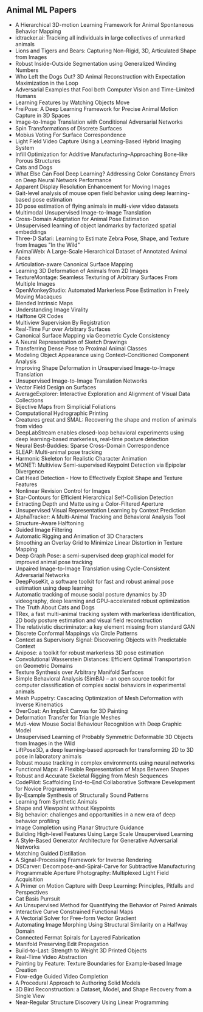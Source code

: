 <h2> Animal ML Papers</h2>

<ul>



 <li><a target="_blank" href="https://github.com/manjunath5496/Animal-ML-Papers/blob/master/z(1).pdf" style="text-decoration:none;">A Hierarchical 3D-motion Learning Framework for Animal Spontaneous Behavior Mapping</a></li>

 <li><a target="_blank" href="https://github.com/manjunath5496/Animal-ML-Papers/blob/master/z(2).pdf" style="text-decoration:none;">idtracker.ai: Tracking all individuals in large collectives of unmarked animals</a></li>

<li><a target="_blank" href="https://github.com/manjunath5496/Animal-ML-Papers/blob/master/z(3).pdf" style="text-decoration:none;">Lions and Tigers and Bears:
Capturing Non-Rigid, 3D, Articulated Shape from Images</a></li>
 <li><a target="_blank" href="https://github.com/manjunath5496/Animal-ML-Papers/blob/master/z(4).pdf" style="text-decoration:none;">Robust Inside-Outside Segmentation using Generalized Winding Numbers</a></li>                              
<li><a target="_blank" href="https://github.com/manjunath5496/Animal-ML-Papers/blob/master/z(5).pdf" style="text-decoration:none;">Who Left the Dogs Out? 3D Animal Reconstruction with Expectation Maximization in the Loop</a></li>
<li><a target="_blank" href="https://github.com/manjunath5496/Animal-ML-Papers/blob/master/z(6).pdf" style="text-decoration:none;">Adversarial Examples that Fool both Computer
Vision and Time-Limited Humans</a></li>
 <li><a target="_blank" href="https://github.com/manjunath5496/Animal-ML-Papers/blob/master/z(7).pdf" style="text-decoration:none;">Learning Features by Watching Objects Move</a></li>

 <li><a target="_blank" href="https://github.com/manjunath5496/Animal-ML-Papers/blob/master/z(8).pdf" style="text-decoration:none;"> FreiPose: A Deep Learning Framework for
Precise Animal Motion Capture in 3D Spaces </a></li>
   <li><a target="_blank" href="https://github.com/manjunath5496/Animal-ML-Papers/blob/master/z(9).pdf" style="text-decoration:none;">Image-to-Image Translation with Conditional Adversarial Networks</a></li>
  
   
 <li><a target="_blank" href="https://github.com/manjunath5496/Animal-ML-Papers/blob/master/z(10).pdf" style="text-decoration:none;">Spin Transformations of Discrete Surfaces</a></li>                              
<li><a target="_blank" href="https://github.com/manjunath5496/Animal-ML-Papers/blob/master/z(11).pdf" style="text-decoration:none;">Mobius Voting For Surface Correspondence</a></li>
<li><a target="_blank" href="https://github.com/manjunath5496/Animal-ML-Papers/blob/master/z(12).pdf" style="text-decoration:none;">Light Field Video Capture Using a Learning-Based Hybrid Imaging System</a></li>
<li><a target="_blank" href="https://github.com/manjunath5496/Animal-ML-Papers/blob/master/z(13).pdf" style="text-decoration:none;">Infill Optimization for Additive Manufacturing–Approaching Bone-like Porous Structures</a></li>

<li><a target="_blank" href="https://github.com/manjunath5496/Animal-ML-Papers/blob/master/z(14).pdf" style="text-decoration:none;">Cats and Dogs</a></li>
                              
<li><a target="_blank" href="https://github.com/manjunath5496/Animal-ML-Papers/blob/master/z(15).pdf" style="text-decoration:none;">What Else Can Fool Deep Learning?
Addressing Color Constancy Errors on Deep Neural Network Performance</a></li>

<li><a target="_blank" href="https://github.com/manjunath5496/Animal-ML-Papers/blob/master/z(16).pdf" style="text-decoration:none;">Apparent Display Resolution Enhancement for Moving Images</a></li>

  <li><a target="_blank" href="https://github.com/manjunath5496/Animal-ML-Papers/blob/master/z(17).pdf" style="text-decoration:none;">Gait-level analysis of mouse open field behavior using deep learning-based pose estimation</a></li>   
  
<li><a target="_blank" href="https://github.com/manjunath5496/Animal-ML-Papers/blob/master/z(18).pdf" style="text-decoration:none;">3D pose estimation of flying animals in multi-view video datasets</a></li> 

  
<li><a target="_blank" href="https://github.com/manjunath5496/Animal-ML-Papers/blob/master/z(19).pdf" style="text-decoration:none;">Multimodal Unsupervised
Image-to-Image Translation</a></li> 

<li><a target="_blank" href="https://github.com/manjunath5496/Animal-ML-Papers/blob/master/z(20).pdf" style="text-decoration:none;">Cross-Domain Adaptation for Animal Pose Estimation</a></li>

<li><a target="_blank" href="https://github.com/manjunath5496/Animal-ML-Papers/blob/master/z(21).pdf" style="text-decoration:none;">Unsupervised learning of object landmarks by factorized spatial embeddings</a></li>
<li><a target="_blank" href="https://github.com/manjunath5496/Animal-ML-Papers/blob/master/z(22).pdf" style="text-decoration:none;">Three-D Safari: Learning to Estimate Zebra Pose, Shape, and Texture from Images "In the Wild"</a></li> 
 <li><a target="_blank" href="https://github.com/manjunath5496/Animal-ML-Papers/blob/master/z(23).pdf" style="text-decoration:none;">AnimalWeb: A Large-Scale Hierarchical Dataset of Annotated Animal Faces</a></li> 
 

   <li><a target="_blank" href="https://github.com/manjunath5496/Animal-ML-Papers/blob/master/z(24).pdf" style="text-decoration:none;">Articulation-aware Canonical Surface Mapping</a></li>
 
   <li><a target="_blank" href="https://github.com/manjunath5496/Animal-ML-Papers/blob/master/z(25).pdf" style="text-decoration:none;">Learning 3D Deformation of Animals from 2D Images</a></li>                              
 <li><a target="_blank" href="https://github.com/manjunath5496/Animal-ML-Papers/blob/master/z(26).pdf" style="text-decoration:none;">TextureMontage:
Seamless Texturing of Arbitrary Surfaces From Multiple Images</a></li>
 <li><a target="_blank" href="https://github.com/manjunath5496/Animal-ML-Papers/blob/master/z(27).pdf" style="text-decoration:none;">OpenMonkeyStudio: Automated Markerless
Pose Estimation in Freely Moving Macaques</a></li>
   
 
   <li><a target="_blank" href="https://github.com/manjunath5496/Animal-ML-Papers/blob/master/z(28).pdf" style="text-decoration:none;">Blended Intrinsic Maps</a></li>
 
   <li><a target="_blank" href="https://github.com/manjunath5496/Animal-ML-Papers/blob/master/z(29).pdf" style="text-decoration:none;">Understanding Image Virality </a></li>                              

  <li><a target="_blank" href="https://github.com/manjunath5496/Animal-ML-Papers/blob/master/z(30).pdf" style="text-decoration:none;">Halftone QR Codes</a></li>
 
   <li><a target="_blank" href="https://github.com/manjunath5496/Animal-ML-Papers/blob/master/z(31).pdf" style="text-decoration:none;">Multiview Supervision By Registration</a></li> 
    <li><a target="_blank" href="https://github.com/manjunath5496/Animal-ML-Papers/blob/master/z(32).pdf" style="text-decoration:none;">Real-Time Fur over Arbitrary Surfaces</a></li> 

   <li><a target="_blank" href="https://github.com/manjunath5496/Animal-ML-Papers/blob/master/z(33).pdf" style="text-decoration:none;">Canonical Surface Mapping via Geometric Cycle Consistency</a></li>                              

  <li><a target="_blank" href="https://github.com/manjunath5496/Animal-ML-Papers/blob/master/z(34).pdf" style="text-decoration:none;">A Neural Representation of Sketch Drawings</a></li> 
 
  <li><a target="_blank" href="https://github.com/manjunath5496/Animal-ML-Papers/blob/master/z(35).pdf" style="text-decoration:none;">Transferring Dense Pose to Proximal Animal Classes</a></li> 

  <li><a target="_blank" href="https://github.com/manjunath5496/Animal-ML-Papers/blob/master/z(36).pdf" style="text-decoration:none;">Modeling Object Appearance using Context-Conditioned Component Analysis</a></li> 
 
<li><a target="_blank" href="https://github.com/manjunath5496/Animal-ML-Papers/blob/master/z(37).pdf" style="text-decoration:none;">Improving Shape Deformation in
Unsupervised Image-to-Image Translation</a></li>
 <li><a target="_blank" href="https://github.com/manjunath5496/Animal-ML-Papers/blob/master/z(38).pdf" style="text-decoration:none;">Unsupervised Image-to-Image Translation Networks</a></li>
<li><a target="_blank" href="https://github.com/manjunath5496/Animal-ML-Papers/blob/master/z(39).pdf" style="text-decoration:none;">Vector Field Design on Surfaces</a></li>
 <li><a target="_blank" href="https://github.com/manjunath5496/Animal-ML-Papers/blob/master/z(40).pdf" style="text-decoration:none;">AverageExplorer: Interactive Exploration and Alignment of Visual Data Collections</a></li>                              
<li><a target="_blank" href="https://github.com/manjunath5496/Animal-ML-Papers/blob/master/z(41).pdf" style="text-decoration:none;">Bijective Maps from Simplicial Foliations</a></li>
<li><a target="_blank" href="https://github.com/manjunath5496/Animal-ML-Papers/blob/master/z(42).pdf" style="text-decoration:none;">Computational Hydrographic Printing</a></li>
 
  <li><a target="_blank" href="https://github.com/manjunath5496/Animal-ML-Papers/blob/master/z(43).pdf" style="text-decoration:none;">Creatures great and SMAL: Recovering the
shape and motion of animals from video </a></li>
 <li><a target="_blank" href="https://github.com/manjunath5496/Animal-ML-Papers/blob/master/z(44).pdf" style="text-decoration:none;">DeepLabStream enables closed-loop behavioral experiments using deep learning-based markerless, real-time posture detection</a></li>
   <li><a target="_blank" href="https://github.com/manjunath5496/Animal-ML-Papers/blob/master/z(45).pdf" style="text-decoration:none;">Neural Best-Buddies: Sparse Cross-Domain Correspondence</a></li>  
   
<li><a target="_blank" href="https://github.com/manjunath5496/Animal-ML-Papers/blob/master/z(46).pdf" style="text-decoration:none;">SLEAP: Multi-animal pose tracking</a></li> 
                             
<li><a target="_blank" href="https://github.com/manjunath5496/Animal-ML-Papers/blob/master/z(47).pdf" style="text-decoration:none;">Harmonic Skeleton for Realistic Character Animation</a></li>
<li><a target="_blank" href="https://github.com/manjunath5496/Animal-ML-Papers/blob/master/z(48).pdf" style="text-decoration:none;">MONET: Multiview Semi-supervised Keypoint Detection via Epipolar Divergence</a></li>

<li><a target="_blank" href="https://github.com/manjunath5496/Animal-ML-Papers/blob/master/z(49).pdf" style="text-decoration:none;">Cat Head Detection - How to Effectively Exploit Shape and Texture Features</a></li>
                              
<li><a target="_blank" href="https://github.com/manjunath5496/Animal-ML-Papers/blob/master/z(50).pdf" style="text-decoration:none;">Nonlinear Revision Control for Images</a></li>
<li><a target="_blank" href="https://github.com/manjunath5496/Animal-ML-Papers/blob/master/z(51).pdf" style="text-decoration:none;">Star-Contours for Efficient Hierarchical Self-Collision Detection</a></li>
<li><a target="_blank" href="https://github.com/manjunath5496/Animal-ML-Papers/blob/master/z(52).pdf" style="text-decoration:none;">Extracting Depth and Matte using a Color-Filtered Aperture</a></li>

<li><a target="_blank" href="https://github.com/manjunath5496/Animal-ML-Papers/blob/master/z(53).pdf" style="text-decoration:none;">Unsupervised Visual Representation Learning by Context Prediction</a></li>
 
<li><a target="_blank" href="https://github.com/manjunath5496/Animal-ML-Papers/blob/master/z(54).pdf" style="text-decoration:none;">AlphaTracker: A Multi-Animal Tracking and Behavioral Analysis Tool </a></li>

<li><a target="_blank" href="https://github.com/manjunath5496/Animal-ML-Papers/blob/master/z(55).pdf" style="text-decoration:none;">Structure-Aware Halftoning</a></li>
 
  <li><a target="_blank" href="https://github.com/manjunath5496/Animal-ML-Papers/blob/master/z(56).pdf" style="text-decoration:none;">Guided Image Filtering</a></li>                              

  <li><a target="_blank" href="https://github.com/manjunath5496/Animal-ML-Papers/blob/master/z(57).pdf" style="text-decoration:none;">Automatic Rigging and Animation of 3D Characters</a></li>
 
   <li><a target="_blank" href="https://github.com/manjunath5496/Animal-ML-Papers/blob/master/z(58).pdf" style="text-decoration:none;">Smoothing an Overlay Grid to Minimize Linear Distortion in Texture Mapping</a></li>
    <li><a target="_blank" href="https://github.com/manjunath5496/Animal-ML-Papers/blob/master/z(59).pdf" style="text-decoration:none;">Deep Graph Pose: a semi-supervised deep graphical model for improved animal pose tracking</a></li>
 
  <li><a target="_blank" href="https://github.com/manjunath5496/Animal-ML-Papers/blob/master/z(60).pdf" style="text-decoration:none;">Unpaired Image-to-Image Translation
using Cycle-Consistent Adversarial Networks </a></li>
 
   <li><a target="_blank" href="https://github.com/manjunath5496/Animal-ML-Papers/blob/master/z(61).pdf" style="text-decoration:none;">DeepPoseKit, a software toolkit for 
fast and robust animal pose estimation using deep learning</a></li>
 
   <li><a target="_blank" href="https://github.com/manjunath5496/Animal-ML-Papers/blob/master/z(62).pdf" style="text-decoration:none;">Automatic tracking of mouse social posture dynamics by 3D videography, deep learning and GPU-accelerated robust optimization</a></li>
 
   <li><a target="_blank" href="https://github.com/manjunath5496/Animal-ML-Papers/blob/master/z(63).pdf" style="text-decoration:none;">The Truth About Cats and Dogs</a></li>                              

  <li><a target="_blank" href="https://github.com/manjunath5496/Animal-ML-Papers/blob/master/z(64).pdf" style="text-decoration:none;">TRex, a fast multi-animal tracking system with markerless identification, 2D body posture estimation and visual field reconstruction</a></li>
 
   <li><a target="_blank" href="https://github.com/manjunath5496/Animal-ML-Papers/blob/master/z(65).pdf" style="text-decoration:none;">The relativistic discriminator: a key element missing from standard GAN </a></li> 

   <li><a target="_blank" href="https://github.com/manjunath5496/Animal-ML-Papers/blob/master/z(66).pdf" style="text-decoration:none;">Discrete Conformal Mappings via Circle Patterns</a></li> 
 
   <li><a target="_blank" href="https://github.com/manjunath5496/Animal-ML-Papers/blob/master/z(67).pdf" style="text-decoration:none;">Context as Supervisory Signal:
Discovering Objects with Predictable Context</a></li>                              

  <li><a target="_blank" href="https://github.com/manjunath5496/Animal-ML-Papers/blob/master/z(68).pdf" style="text-decoration:none;">Anipose: a toolkit for robust markerless 3D pose estimation</a></li> 
 
  
   <li><a target="_blank" href="https://github.com/manjunath5496/Animal-ML-Papers/blob/master/z(69).pdf" style="text-decoration:none;">Convolutional Wasserstein Distances:
Efficient Optimal Transportation on Geometric Domains</a></li>                              

  <li><a target="_blank" href="https://github.com/manjunath5496/Animal-ML-Papers/blob/master/z(70).pdf" style="text-decoration:none;">Texture Synthesis over Arbitrary Manifold Surfaces</a></li> 
  
 
 <li><a target="_blank" href="https://github.com/manjunath5496/Animal-ML-Papers/blob/master/z(71).pdf" style="text-decoration:none;">Simple Behavioral Analysis (SimBA) – an open source toolkit for computer classification of complex social behaviors in experimental animals</a></li>
 
 <li><a target="_blank" href="https://github.com/manjunath5496/Animal-ML-Papers/blob/master/z(72).pdf" style="text-decoration:none;">Mesh Puppetry:
Cascading Optimization of Mesh Deformation with Inverse Kinematics</a></li> 
 
 
 <li><a target="_blank" href="https://github.com/manjunath5496/Animal-ML-Papers/blob/master/z(73).pdf" style="text-decoration:none;">OverCoat: An Implicit Canvas for 3D Painting</a></li>
  <li><a target="_blank" href="https://github.com/manjunath5496/Animal-ML-Papers/blob/master/z(74).pdf" style="text-decoration:none;">Deformation Transfer for Triangle Meshes</a></li>
    <li><a target="_blank" href="https://github.com/manjunath5496/Animal-ML-Papers/blob/master/z(75).pdf" style="text-decoration:none;">Muti-view Mouse Social Behaviour Recognition with Deep Graphic Model</a></li>                        
<li><a target="_blank" href="https://github.com/manjunath5496/Animal-ML-Papers/blob/master/z(76).pdf" style="text-decoration:none;">Unsupervised Learning of Probably Symmetric Deformable 3D Objects from Images in the Wild</a></li>

 <li><a target="_blank" href="https://github.com/manjunath5496/Animal-ML-Papers/blob/master/z(77).pdf" style="text-decoration:none;">LiftPose3D, a deep learning-based approach for transforming 2D to 3D pose in laboratory animals</a></li> 
 
 
 <li><a target="_blank" href="https://github.com/manjunath5496/Animal-ML-Papers/blob/master/z(78).pdf" style="text-decoration:none;">Robust mouse tracking in complex environments using neural networks</a></li>
  <li><a target="_blank" href="https://github.com/manjunath5496/Animal-ML-Papers/blob/master/z(79).pdf" style="text-decoration:none;">Functional Maps: A Flexible Representation of Maps Between Shapes</a></li>


 <li><a target="_blank" href="https://github.com/manjunath5496/Animal-ML-Papers/blob/master/z(80).pdf" style="text-decoration:none;">Robust and Accurate Skeletal Rigging from Mesh Sequences</a></li> 
 
 
 <li><a target="_blank" href="https://github.com/manjunath5496/Animal-ML-Papers/blob/master/z(81).pdf" style="text-decoration:none;">CodePilot: Scaffolding End-to-End Collaborative Software Development for Novice Programmers</a></li>
  <li><a target="_blank" href="https://github.com/manjunath5496/Animal-ML-Papers/blob/master/z(82).pdf" style="text-decoration:none;">By-Example Synthesis of Structurally Sound Patterns</a></li>

 <li><a target="_blank" href="https://github.com/manjunath5496/Animal-ML-Papers/blob/master/z(83).pdf" style="text-decoration:none;">Learning from Synthetic Animals</a></li>
  <li><a target="_blank" href="https://github.com/manjunath5496/Animal-ML-Papers/blob/master/z(84).pdf" style="text-decoration:none;">Shape and Viewpoint without Keypoints</a></li>

 <li><a target="_blank" href="https://github.com/manjunath5496/Animal-ML-Papers/blob/master/z(85).pdf" style="text-decoration:none;">Big behavior: challenges and opportunities in a new era of deep behavior profiling</a></li>
  <li><a target="_blank" href="https://github.com/manjunath5496/Animal-ML-Papers/blob/master/z(86).pdf" style="text-decoration:none;">Image Completion using Planar Structure Guidance</a></li>

 <li><a target="_blank" href="https://github.com/manjunath5496/Animal-ML-Papers/blob/master/z(87).pdf" style="text-decoration:none;">Building High-level Features
Using Large Scale Unsupervised Learning</a></li>
  <li><a target="_blank" href="https://github.com/manjunath5496/Animal-ML-Papers/blob/master/z(88).pdf" style="text-decoration:none;">A Style-Based Generator Architecture for Generative Adversarial Networks</a></li>
  <li><a target="_blank" href="https://github.com/manjunath5496/Animal-ML-Papers/blob/master/z(89).pdf" style="text-decoration:none;">Matching Guided Distillation</a></li>
  
  
  <li><a target="_blank" href="https://github.com/manjunath5496/Animal-ML-Papers/blob/master/z(90).pdf" style="text-decoration:none;"> A Signal-Processing Framework for Inverse Rendering</a></li>
  <li><a target="_blank" href="https://github.com/manjunath5496/Animal-ML-Papers/blob/master/z(91).pdf" style="text-decoration:none;">DSCarver: Decompose-and-Spiral-Carve for Subtractive Manufacturing</a></li>

 <li><a target="_blank" href="https://github.com/manjunath5496/Animal-ML-Papers/blob/master/z(92).pdf" style="text-decoration:none;">Programmable Aperture Photography: Multiplexed Light Field Acquisition</a></li>
  <li><a target="_blank" href="https://github.com/manjunath5496/Animal-ML-Papers/blob/master/z(93).pdf" style="text-decoration:none;"> A Primer on Motion Capture with Deep
Learning: Principles, Pitfalls and Perspectives</a></li>
  <li><a target="_blank" href="https://github.com/manjunath5496/Animal-ML-Papers/blob/master/z(94).pdf" style="text-decoration:none;">Cat Basis Purrsuit</a></li> 
  
   <li><a target="_blank" href="https://github.com/manjunath5496/Animal-ML-Papers/blob/master/z(95).pdf" style="text-decoration:none;">An Unsupervised Method for Quantifying the Behavior of Paired Animals</a></li>  
  
<li><a target="_blank" href="https://github.com/manjunath5496/Animal-ML-Papers/blob/master/z(96).pdf" style="text-decoration:none;">Interactive Curve Constrained Functional Maps</a></li> 
  
  
<li><a target="_blank" href="https://github.com/manjunath5496/Animal-ML-Papers/blob/master/z(97).pdf" style="text-decoration:none;">A Vectorial Solver for Free-form Vector Gradient</a></li>


 <li><a target="_blank" href="https://github.com/manjunath5496/Animal-ML-Papers/blob/master/z(98).pdf" style="text-decoration:none;">Automating Image Morphing Using Structural Similarity on a Halfway Domain</a></li> 
  
   <li><a target="_blank" href="https://github.com/manjunath5496/Animal-ML-Papers/blob/master/z(99).pdf" style="text-decoration:none;">Connected Fermat Spirals for Layered Fabrication</a></li>  
  
<li><a target="_blank" href="https://github.com/manjunath5496/Animal-ML-Papers/blob/master/z(100).pdf" style="text-decoration:none;">Manifold Preserving Edit Propagation</a></li>  
  
 <li><a target="_blank" href="https://github.com/manjunath5496/Animal-ML-Papers/blob/master/z(101).pdf" style="text-decoration:none;">Build-to-Last: Strength to Weight 3D Printed Objects</a></li> 
  
   <li><a target="_blank" href="https://github.com/manjunath5496/Animal-ML-Papers/blob/master/z(102).pdf" style="text-decoration:none;">Real-Time Video Abstraction</a></li> 
  
   
 <li><a target="_blank" href="https://github.com/manjunath5496/Animal-ML-Papers/blob/master/z(103).pdf" style="text-decoration:none;">Painting by Feature: Texture Boundaries for Example-based Image Creation </a></li> 
  
   <li><a target="_blank" href="https://github.com/manjunath5496/Animal-ML-Papers/blob/master/z(104).pdf" style="text-decoration:none;">Flow-edge Guided Video Completion</a></li>  
   
 <li><a target="_blank" href="https://github.com/manjunath5496/Animal-ML-Papers/blob/master/z(105).pdf" style="text-decoration:none;">A Procedural Approach to Authoring Solid Models</a></li> 
 
<li><a target="_blank" href="https://github.com/manjunath5496/Animal-ML-Papers/blob/master/z(106).pdf" style="text-decoration:none;">3D Bird Reconstruction: a Dataset, Model, and Shape Recovery from a Single View</a></li> 
  
   <li><a target="_blank" href="https://github.com/manjunath5496/Animal-ML-Papers/blob/master/z(107).pdf" style="text-decoration:none;">Near-Regular Structure Discovery Using Linear Programming</a></li> 
  
</ul>   

